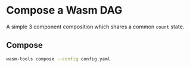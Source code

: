 # Compose a Wasm DAG

A simple 3 component composition which shares a common `count` state.

## Compose

```bash
wasm-tools compose --config config.yaml
```
